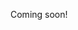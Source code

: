 <!---
----- This would probably better named "A Wizard's Survey of Programming"
-----
----- * Programming is the closest thing we have to wizardry:
-----   * Dark/Light
-----   * Control/Power
-----   * Elemental
-----   * Documentation
-----   * Languages
----- 
----> 

Coming soon!
